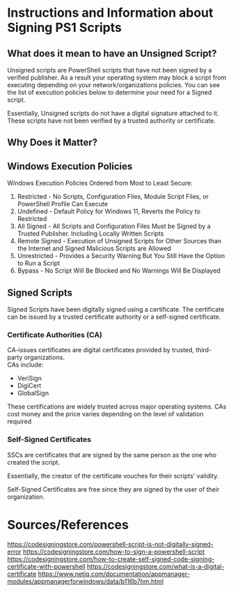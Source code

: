 # Instructions and Information about Signing PS1 Scripts

## What does it mean to have an Unsigned Script?
Unsigned scripts are PowerShell scripts that have not been signed by a verified publisher. As a result your operating 
system may block a script from executing depending on your network/organizations policies. You can see the list of 
execution policies below to determine your need for a Signed script. 

Essentially, Unsigned scripts do not have a digital signature attached to it. These scripts have not been verified by a 
trusted authority or certificate.

## Why Does it Matter?

## Windows Execution Policies
Windows Execution Policies Ordered from Most to Least Secure:
1. Restricted - No Scripts, Configuration Files, Module Script Files, or PowerShell Profile Can Execute
2. Undefined - Default Policy for Windows 11, Reverts the Policy to Restricted
3. All Signed - All Scripts and Configuration Files Must be Signed by a Trusted Publisher. Including Locally Written Scripts 
4. Remote Signed - Execution of Unsigned Scripts for Other Sources than the Internet and Signed Malicious Scripts are Allowed
5. Unrestricted - Provides a Security Warning But You Still Have the Option to Run a Script
6. Bypass - No Script Will Be Blocked and No Warnings Will Be Displayed

## Signed Scripts
Signed Scripts have been digitally signed using a certificate. The certificate can be issued by a trusted certificate 
authority or a self-signed certificate. 

### Certificate Authorities (CA)
CA-issues certificates are digital certificates provided by trusted, third-party organizations. \
CAs include:
- VeriSign
- DigiCert
- GlobalSign

These certifications are widely trusted across major operating systems. CAs cost money and the price varies depending on
the level of validation required

### Self-Signed Certificates
SSCs are certificates that are signed by the same person as the one who created the script. 

Essentially, the creator of the certificate vouches for their scripts' validity. 

Self-Signed Certificates are free since they are signed by the user of their organization.

# Sources/References
https://codesigningstore.com/powershell-script-is-not-digitally-signed-error
https://codesigningstore.com/how-to-sign-a-powershell-script
https://codesigningstore.com/how-to-create-self-signed-code-signing-certificate-with-powershell
https://codesigningstore.com/what-is-a-digital-certificate
https://www.netiq.com/documentation/appmanager-modules/appmanagerforwindows/data/b116b7hm.html